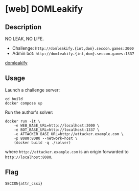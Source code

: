 # [web] DOMLeakify

## Description

NO LEAK, NO LIFE.

- Challenge: `http://domleakify.{int,dom}.seccon.games:3000`
- Admin bot: `http://domleakify.{int,dom}.seccon.games:1337`

[domleakify](files/domleakify)

## Usage

Launch a challenge server:

```
cd build
docker compose up
```

Run the author's solver:
```
docker run -it \
    -e WEB_BASE_URL=http://localhost:3000 \
    -e BOT_BASE_URL=http://localhost:1337 \
    -e ATTACKER_BASE_URL=http://attacker.example.com \
    -p 8080:8080 --network=host \
    (docker build -q ./solver)
```

where `http://attacker.example.com` is an origin forwarded to `http://localhost:8080`.

## Flag

```
SECCON{attr_cssi}
```
